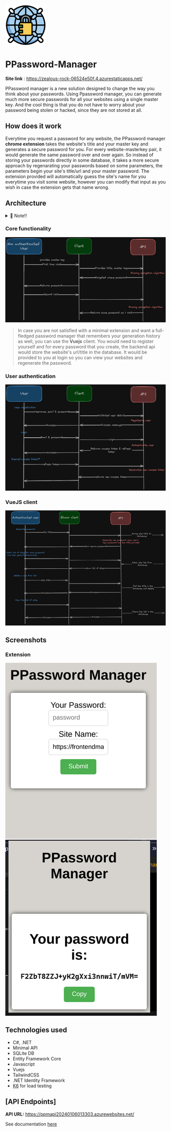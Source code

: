 <img src="public/icon_128.png"/>

# PPassword-Manager

**Site link** : https://zealous-rock-06524e50f.4.azurestaticapps.net/

PPassword manager is a new solution designed to change the way you think about your passwords. Using Ppassword manager, you can generate much more secure passwords for all your websites using a single master key. And the cool thing is that you do not have to worry about your password being stolen or hacked, since they are not stored at all.

## How does it work

Everytime you request a password for any website, the PPassword manager **chrome extension** takes the website's title and your master key and generates a secure password for you. For every website-masterkey pair, it would generate the same password over and over again. So instead of storing your passwords directly in some database, it takes a more secure approach by regenarating your passwords based on some parameters, the parameters begin your site's title/url and your master password.
The extension provided will automatically guess the site's name for you everytime you visit some website, however you can modify that input as you wish in case the extension gets that name wrong.

## Architecture

<details>
  <summary>📣 Note!!</summary>
  <p>This is not the final release and will be updated in the future.</p>
</details>

### Core functionality

![1](public/core.png)
> In case you are not satisfied with a minimal extension and want a full-fledged password manager that remembers your generation history as well, you can use the **Vuejs** client. You would need to register yourself and for every password that you create, the backend api would store the website's url/title in the database. It would be provided to you at login so you can view your websites and regenerate the password.

### User authentication

![2](public/authentication.png)

### VueJS client

![3](public/auth_user.png)



## Screenshots
<!-- 
### Client

![Alt text](public/main_client.png)
![Alt text](public/main_client_gen.png)
![Alt text](public/main_client_login.png)
![Alt text](public/main_client_auth.png_) -->

### Extension

<!-- ![Alt text](public/image1_ext.png) -->
![Alt text](public/main_ext.png)
![Alt text](public/main_gen.png)
<!-- ### Vuejs client -->

## Technologies used

- C#, .NET
- Minimal API
- SQLite DB
- Entity Framework Core
- Javascript
- Vuejs
- TailwindCSS
- .NET Identity Framework
- [K6](https://k6.io/) for load testing


## [API Endpoints]

**API URL:** https://ppmapi20240106013303.azurewebsites.net/

See documentation [here](./PPM_API/Tests/endpoints_test.http)
